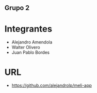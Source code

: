 ## Grupo 2
# Integrantes
* Alejandro Amendola
* Walter Olivero
* Juan Pablo Bordes

# URL
* https://github.com/alejandrolp/meli-app	